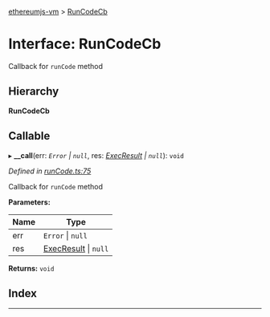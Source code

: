 [ethereumjs-vm](../README.md) > [RunCodeCb](../interfaces/runcodecb.md)

# Interface: RunCodeCb

Callback for `runCode` method

## Hierarchy

**RunCodeCb**

## Callable
▸ **__call**(err: *`Error` \| `null`*, res: *[ExecResult](execresult.md) \| `null`*): `void`

*Defined in [runCode.ts:75](https://github.com/ethereumjs/ethereumjs-vm/blob/de4d574/lib/runCode.ts#L75)*

Callback for `runCode` method

**Parameters:**

| Name | Type |
| ------ | ------ |
| err | `Error` \| `null` |
| res | [ExecResult](execresult.md) \| `null` |

**Returns:** `void`

## Index

---

